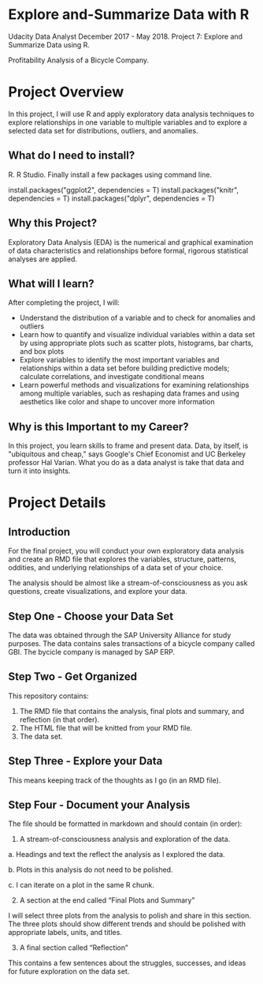 # Explore and-Summarize Data with R
Udacity Data Analyst December 2017 - May 2018. Project 7: Explore and Summarize Data using R.

Profitability Analysis of a Bicycle Company.

# Project Overview 
In this project, I will use R and apply exploratory data analysis techniques to explore relationships in one variable to multiple variables and to explore a selected data set for distributions, outliers, and anomalies.

## What do I need to install?
R. R Studio. Finally install a few packages using command line.

install.packages("ggplot2", dependencies = T) 
install.packages("knitr", dependencies = T)
install.packages("dplyr", dependencies = T)

## Why this Project?
Exploratory Data Analysis (EDA) is the numerical and graphical examination of data characteristics and relationships before formal, rigorous statistical analyses are applied.

## What will I learn?
After completing the project, I will:

- Understand the distribution of a variable and to check for anomalies and outliers
- Learn how to quantify and visualize individual variables within a data set by using appropriate plots such as scatter plots, histograms, bar charts, and box plots
- Explore variables to identify the most important variables and relationships within a data set before building predictive models; calculate correlations, and investigate conditional means
- Learn powerful methods and visualizations for examining relationships among multiple variables, such as reshaping data frames and using aesthetics like color and shape to uncover more information

## Why is this Important to my Career?
In this project, you learn skills to frame and present data. Data, by itself, is "ubiquitous and cheap," says Google's Chief Economist and UC Berkeley professor Hal Varian. What you do as a data analyst is take that data and turn it into insights.

# Project Details
## Introduction
For the final project, you will conduct your own exploratory data analysis and create an RMD file that explores the variables, structure, patterns, oddities, and underlying relationships of a data set of your choice.

The analysis should be almost like a stream-of-consciousness as you ask questions, create visualizations, and explore your data.

## Step One - Choose your Data Set
The data was obtained through the SAP University Alliance for study purposes. The data contains sales transactions of a bicycle company called GBI. The bycicle company is managed by SAP ERP.

## Step Two - Get Organized
This repository contains: 

1. The RMD file that contains the analysis, final plots and summary, and reflection (in that order). 
2. The HTML file that will be knitted from your RMD file.
3. The data set.

## Step Three - Explore your Data
This means keeping track of the thoughts as I go (in an RMD file). 

## Step Four - Document your Analysis
The file should be formatted in markdown and should contain (in order):

1. A stream-of-consciousness analysis and exploration of the data.

  a. Headings and text the reflect the analysis as I explored the data.

  b. Plots in this analysis do not need to be polished.

  c. I can iterate on a plot in the same R chunk.

2. A section at the end called “Final Plots and Summary”

I will select three plots from the analysis to polish and share in this section. The three plots should show different trends and should be polished with appropriate labels, units, and titles.

3. A final section called “Reflection”

This contains a few sentences about the struggles, successes, and ideas for future exploration on the data set.

